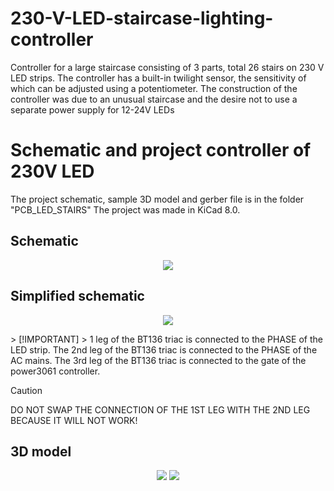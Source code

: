 # 230-V-LED-staircase-lighting-controller
Controller for a large staircase consisting of 3 parts, total 26 stairs on 230 V LED strips. The controller has a built-in twilight sensor, the sensitivity of which can be adjusted using a potentiometer.
The construction of the controller was due to an unusual staircase and the desire not to use a separate power supply for 12-24V LEDs 
# Schematic and project controller of 230V LED
The project schematic, sample 3D model and gerber file is in the folder "PCB_LED_STAIRS"
The project was made in KiCad 8.0.
## Schematic
<p align="center">
  <img src="https://github.com/user-attachments/assets/4150136f-d2c2-4d96-87db-decae745a525">
</p>

## Simplified schematic
<p align="center">
  <img src="https://github.com/user-attachments/assets/f8bdff5c-1816-40cd-b986-1e4a3083f6c1">
</p>
> [!IMPORTANT]
> 1 leg of the BT136 triac is connected to the PHASE of the LED strip. The 2nd leg of the BT136 triac is connected to the PHASE of the AC mains. The 3rd leg of the BT136 triac is connected to the gate of the power3061 controller.

> [!CAUTION]
> DO NOT SWAP THE CONNECTION OF THE 1ST LEG WITH THE 2ND LEG BECAUSE IT WILL NOT WORK!

## 3D model
<p align="center">
  <img src="https://github.com/user-attachments/assets/d2a1ea18-531a-4efb-bf9d-450dfcc717a9">
  <img src="https://github.com/user-attachments/assets/e8d78b4d-09ef-4ffb-ac50-9e90cfc52420">
</p>
